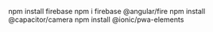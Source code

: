 npm install firebase
npm i firebase @angular/fire
npm install @capacitor/camera
npm install @ionic/pwa-elements

